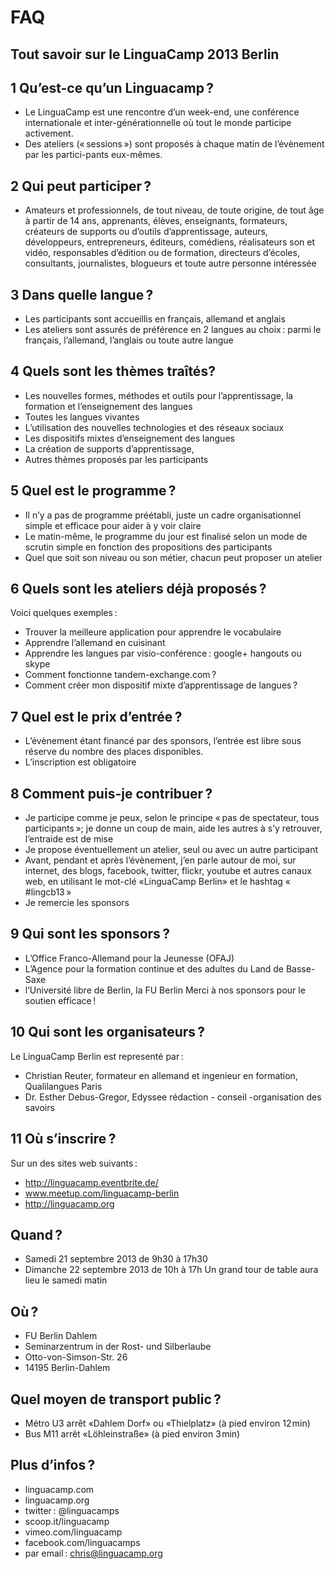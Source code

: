 # FAQ
## Tout savoir sur le LinguaCamp 2013 Berlin
## 1 Qu’est-ce qu’un Linguacamp ?
* Le LinguaCamp est une rencontre d’un week-end, une conférence internationale et inter-générationnelle où tout le monde participe activement. 
* Des ateliers (« sessions ») sont proposés à chaque matin de l’évènement par les partici-pants eux-mêmes. 
## 2 Qui peut participer ?
* Amateurs et professionnels, de tout niveau, de toute origine, de tout âge à partir de 14 ans, apprenants, élèves, enseignants, formateurs, créateurs de supports ou d’outils d’apprentissage, auteurs, développeurs, entrepreneurs, éditeurs, comédiens, réalisateurs son et vidéo, responsables d’édition ou de formation, directeurs d’écoles, consultants, journalistes, blogueurs et toute autre personne intéressée
## 3 Dans quelle langue ?
* Les participants sont accueillis en français, allemand et anglais
* Les ateliers sont assurés de préférence en 2 langues au choix : parmi le français, l’allemand, l’anglais ou toute autre langue
## 4 Quels sont les thèmes traîtés?
* Les nouvelles formes, méthodes et outils pour l’apprentissage, la formation et l’enseignement des langues 
* Toutes les langues vivantes
* L’utilisation des nouvelles technologies et des réseaux sociaux
* Les dispositifs mixtes d’enseignement des langues
* La création de supports d’apprentissage, 
* Autres thèmes proposés par les participants
## 5 Quel est le programme ?
* Il n’y a pas de programme préétabli, juste un cadre organisationnel simple et efficace pour aider à y voir claire
* Le matin-même, le programme du jour est finalisé selon un mode de scrutin simple en fonction des propositions des participants
* Quel que soit son niveau ou son métier, chacun peut proposer un atelier
## 6 Quels sont les ateliers déjà proposés ?
Voici quelques exemples :
* Trouver la meilleure application pour apprendre le vocabulaire
* Apprendre l’allemand en cuisinant
* Apprendre les langues par visio-conférence : google+ hangouts ou skype
* Comment fonctionne tandem-exchange.com ?
* Comment créer mon dispositif mixte d’apprentissage de langues ?
## 7 Quel est le prix d’entrée ?
* L’évènement étant financé par des sponsors, l’entrée est libre sous réserve du nombre des places disponibles. 
* L’inscription est obligatoire
## 8 Comment puis-je contribuer ?
* Je participe comme je peux, selon le principe « pas de spectateur, tous participants »; je donne un coup de main, aide les autres à s’y retrouver, l’entraide est de mise
* Je propose éventuellement un atelier, seul ou avec un autre participant
* Avant, pendant et après l’évènement, j’en parle autour de moi, sur internet, des blogs, facebook, twitter, flickr, youtube et autres canaux web, en utilisant  le mot-clé «LinguaCamp Berlin» et  le hashtag 
« #lingcb13 »
* Je remercie les sponsors
## 9 Qui sont les sponsors ?
* L’Office Franco-Allemand pour la Jeunesse (OFAJ)
* L’Agence pour la formation continue et des adultes du Land de Basse-Saxe
* l’Université libre de Berlin, la FU Berlin
Merci à nos sponsors pour le soutien efficace !
## 10 Qui sont les organisateurs ?
Le LinguaCamp Berlin est representé par :
* Christian Reuter, formateur en allemand et ingenieur en formation, Qualilangues Paris
* Dr. Esther Debus-Gregor, Edyssee rédaction - conseil -organisation des savoirs
## 11 Où s’inscrire ?
Sur un des sites web suivants :
* http://linguacamp.eventbrite.de/
* www.meetup.com/linguacamp-berlin
* http://linguacamp.org
## Quand ?
* Samedi 21 septembre 2013 de 9h30 à 17h30
* Dimanche 22 septembre 2013 de 10h à 17h
Un grand tour de table aura lieu le samedi matin
## Où ?
* FU Berlin Dahlem
* Seminarzentrum in der Rost- und Silberlaube
* Otto-von-Simson-Str. 26
* 14195 Berlin-Dahlem
## Quel moyen de transport public ?
* Métro U3 arrêt «Dahlem Dorf» ou «Thielplatz» (à pied environ 12 min)
* Bus M11 arrêt «Löhleinstraße» (à pied environ 3 min)
## Plus d’infos ?
* linguacamp.com
* linguacamp.org
* twitter : @linguacamps
* scoop.it/linguacamp
* vimeo.com/linguacamp
* facebook.com/linguacamps
* par email : chris@linguacamp.org


